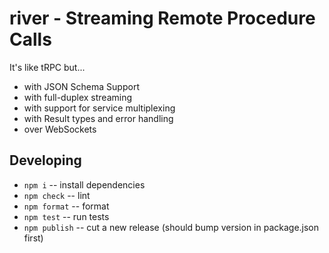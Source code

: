 # river - Streaming Remote Procedure Calls

It's like tRPC but...

- with JSON Schema Support
- with full-duplex streaming
- with support for service multiplexing
- with Result types and error handling
- over WebSockets

## Developing

- `npm i` -- install dependencies
- `npm check` -- lint
- `npm format` -- format 
- `npm test` -- run tests
- `npm publish` -- cut a new release (should bump version in package.json first)
